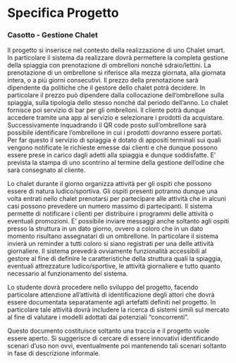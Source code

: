 # Specifica Progetto

### Casotto - Gestione Chalet

Il progetto si inserisce nel contesto della realizzazione di uno Chalet smart. In particolare il sistema da realizzare
dovrà permettere la completa gestione della spiaggia con prenotazione di ombrelloni nonché sdraio/lettini. La
prenotazione di un ombrellone si riferisce alla mezza giornata, alla giornata intera, o a più giorni consecutivi. Il
prezzo della prenotazione sarà dipendente da politiche che il gestore dello chalet potrà decidere. In particolare il
prezzo può dipendere dalla collocazione dell’ombrellone sulla spiaggia, sulla tipologia dello stesso nonché dal periodo
dell’anno. Lo chalet fornisce poi servizio di bar per gli ombrelloni. Il cliente potrà dunque accedere tramite una app
al servizio e selezionare i prodotti da acquistare. Successivamente inquadrando il QR code posto sull’ombrellone sarà
possibile identificare l’ombrellone in cui i prodotti dovranno essere portati. Per far questo il servizio di spiaggia è
dotato di appositi terminali sui quali vengono notificate le richieste emesse dai clienti e che dunque possono essere
prese in carico dagli adetti alla spiaggia e dunque soddisfatte. E’ prevista la stampa di uno scontrino al termine della
gestione dell’odine che sarà consegnato al cliente.

Lo chalet durante il giorno organizza attività per gli ospiti che possono essere di natura ludico/sportiva. Gli ospiti
presenti potranno dunque una volta entrati nello chalet prenotarsi per partecipare alle attività che in alcuni casi
possono prevedere un numero massimo di partecipanti. Il sistema permette di notificare i clienti per distribuire i
programmi delle attività o eventuali promozioni. E’ possibile inviare messaggi anche soltanto agli ospiti presso la
struttura in un dato giorno, ovvero a coloro che in un dato momento risultano assegnatari di un ombrellone. In
particolare il sistema invierà un reminder a tutti coloro si siano registrati per una delle attività giornaliere. Il
sistema prevedrà ovviamente funzionalità accessibili al gestore al fine di definire le caratteristiche della struttura
quali la spiaggia, eventuali attrezzature ludico/sportive, le attività giornaliere e tutto quanto necessario al
funzionamento del sistema.

Lo studente dovrà procedere nello sviluppo del progetto, facendo particolare attenzione all’attività di identificazione
degli attori che dovrà essere documentata separatamente agli artefatti definiti nel progetto. In particolare tale
attività dovrà includere la ricerca di sistemi simili sul mercato al fine di valutare i modelli adottati dai potenziali
“concorrenti”.

Questo documento costituisce soltanto una traccia e il progetto vuole essere aperto. Si suggerisce di cercare di essere
innovativi identificando scenari d’uso non ovvi, eventualmente poi mantenendo tali scenari soltanto in fase di
descrizione informale.


